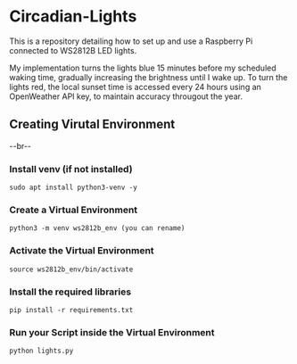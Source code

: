 # Circadian-Lights
This is a repository detailing how to set up and use a Raspberry Pi connected to WS2812B LED lights.

My implementation turns the lights blue 15 minutes before my scheduled waking time, gradually increasing the brightness until I wake up.
To turn the lights red, the local sunset time is accessed every 24 hours using an OpenWeather API key, to maintain accuracy througout the year.

## Creating Virutal Environment
--br--
### Install venv (if not installed)
```
sudo apt install python3-venv -y
```
### Create a Virtual Environment
```
python3 -m venv ws2812b_env (you can rename)
```
### Activate the Virtual Environment
```
source ws2812b_env/bin/activate
```
### Install the required libraries
```
pip install -r requirements.txt
```
### Run your Script inside the Virtual Environment
```
python lights.py
```
